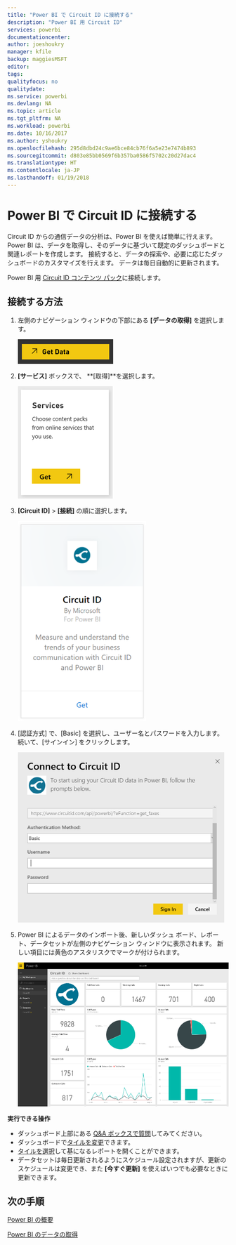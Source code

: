 ```yaml
---
title: "Power BI で Circuit ID に接続する"
description: "Power BI 用 Circuit ID"
services: powerbi
documentationcenter: 
author: joeshoukry
manager: kfile
backup: maggiesMSFT
editor: 
tags: 
qualityfocus: no
qualitydate: 
ms.service: powerbi
ms.devlang: NA
ms.topic: article
ms.tgt_pltfrm: NA
ms.workload: powerbi
ms.date: 10/16/2017
ms.author: yshoukry
ms.openlocfilehash: 295d8dbd24c9ae6bce84cb76f6a5e23e7474b893
ms.sourcegitcommit: d803e85bb0569f6b357ba0586f5702c20d27dac4
ms.translationtype: HT
ms.contentlocale: ja-JP
ms.lasthandoff: 01/19/2018
---
```

# <a name="connect-to-circuit-id-with-power-bi"></a>Power BI で Circuit ID に接続する
Circuit ID からの通信データの分析は、Power BI を使えば簡単に行えます。 Power BI は、データを取得し、そのデータに基づいて既定のダッシュボードと関連レポートを作成します。 接続すると、データの探索や、必要に応じたダッシュボードのカスタマイズを行えます。 データは毎日自動的に更新されます。

Power BI 用 [Circuit ID コンテンツ パック](https://app.powerbi.com/getdata/services/circuitid)に接続します。

## <a name="how-to-connect"></a>接続する方法
1. 左側のナビゲーション ウィンドウの下部にある **[データの取得]** を選択します。
   
    ![](media/service-connect-to-circuit-id/getdata.png)
2. **[サービス]** ボックスで、 **[取得]**を選択します。
   
    ![](media/service-connect-to-circuit-id/services.png)
3. **[Circuit ID]** \> **[接続]** の順に選択します。
   
    ![](media/service-connect-to-circuit-id/circuitid.png)
4. [認証方式] で、[Basic] を選択し、ユーザー名とパスワードを入力します。 続いて、[サインイン] をクリックします。
   
    ![](media/service-connect-to-circuit-id/circuitid_login.png)
5. Power BI によるデータのインポート後、新しいダッシュ ボード、レポート、データセットが左側のナビゲーション ウィンドウに表示されます。 新しい項目には黄色のアスタリスクでマークが付けられます。
   
    ![](media/service-connect-to-circuit-id/circuitid_dashboard_chrome.png)

**実行できる操作**

* ダッシュボード上部にある [Q&A ボックスで質問](power-bi-q-and-a.md)してみてください。
* ダッシュボードで[タイルを変更](service-dashboard-edit-tile.md)できます。
* [タイルを選択](service-dashboard-tiles.md)して基になるレポートを開くことができます。
* データセットは毎日更新されるようにスケジュール設定されますが、更新のスケジュールは変更でき、また **[今すぐ更新]** を使えばいつでも必要なときに更新できます。

## <a name="next-steps"></a>次の手順
[Power BI の概要](service-get-started.md)

[Power BI のデータの取得](service-get-data.md)

